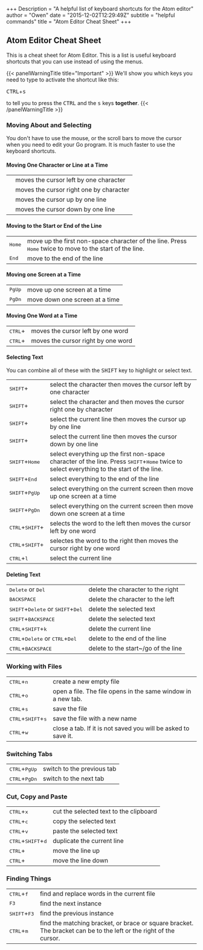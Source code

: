 +++
Description = "A helpful list of keyboard shortcuts for the Atom editor"
author = "Owen"
date = "2015-12-02T12:29:49Z"
subtitle = "helpful commands"
title = "Atom Editor Cheat Sheet"
+++
## Atom Editor Cheat Sheet
This is a cheat sheet for Atom Editor. This is a list is useful keyboard
shortcuts that you can use instead of using the menus.

{{< panelWarningTitle title="Important" >}}
We'll show you which keys you need to type to activate the shortcut like this:

<kbd>CTRL</kbd>+<kbd>s</kbd>

to tell you to press the <kbd>CTRL</kbd> and the <kbd>s</kbd> keys __together__.
{{< /panelWarningTitle >}}


### Moving About and Selecting
You don't have to use the mouse, or the scroll bars to move the cursor
when you need to edit your Go program. It is much faster to use the keyboard
shortcuts.

#### Moving One Character or Line at a Time
<div class="table-responsive">
<table class="table table-condensed table-striped table-bordered">
    <tr>
    <td><kbd><span class="glyphicon glyphicon-arrow-left" aria-hidden="true"></span></kbd></td>
    <td>moves the cursor left by one character</td>
    </tr>
    <tr>
    <td><kbd><span class="glyphicon glyphicon-arrow-right" aria-hidden="true"></span></kbd></td>
    <td>moves the cursor right one by character</td>
    </tr>
    <tr>
    <td><kbd><span class="glyphicon glyphicon-arrow-up" aria-hidden="true"></span></kbd></td>
    <td>moves the cursor up by one line</td>
    </tr>
    <tr>
    <td><kbd><span class="glyphicon glyphicon-arrow-down" aria-hidden="true"></span></kbd></td>
    <td>moves the cursor down by one line</td>
    </tr>
</table>
</div>


#### Moving to the Start or End of the Line
<div class="table-responsive">
<table class="table table-condensed table-striped table-bordered">
    <tr>
    <td><kbd>Home</kbd></td>
    <td>move up the first non-space character of the line. Press <kbd>Home</kbd> twice to move to the start of the line.</td>
    </tr>
    <tr>
    <td><kbd>End</kbd></td>
    <td>move to the end of the line</td>
    </tr>
</table>
</div>


#### Moving one Screen at a Time
<div class="table-responsive">
<table class="table table-condensed table-striped table-bordered">
    <tr>
    <td><kbd>PgUp</kbd></td>
    <td>move up one screen at a time</td>
    </tr>
    <tr>
    <td><kbd>PgDn</kbd></td>
    <td>move down one screen at a time</td>
    </tr>
</table>
</div>


#### Moving One Word at a Time
<div class="table-responsive">
<table class="table table-condensed table-striped table-bordered">
    <tr>
    <td><kbd>CTRL</kbd>+<kbd><span class="glyphicon glyphicon-arrow-left" aria-hidden="true"></span></kbd></td>
    <td>moves the cursor left by one word</td>
    </tr>
    <tr>
    <td><kbd>CTRL</kbd>+<kbd><span class="glyphicon glyphicon-arrow-right" aria-hidden="true"></span></kbd></td>
    <td>moves the cursor right by one word</td>
    </tr>
</table>
</div>


#### Selecting Text
You can combine all of these with the <kbd>SHIFT</kbd> key to highlight or select text.

<div class="table-responsive">
<table class="table table-condensed table-striped table-bordered">
    <tr>
    <td><kbd>SHIFT</kbd>+<kbd><span class="glyphicon glyphicon-arrow-left" aria-hidden="true"></span></kbd></td>
    <td>select the character then moves the cursor left by one character</td>
    </tr>
    <tr>
    <td><kbd>SHIFT</kbd>+<kbd><span class="glyphicon glyphicon-arrow-right" aria-hidden="true"></span></kbd></td>
    <td>select the character and then moves the cursor right one by character</td>
    </tr>
    <tr>
    <td><kbd>SHIFT</kbd>+<kbd><span class="glyphicon glyphicon-arrow-up" aria-hidden="true"></span></kbd></td>
    <td>select the current line then moves the cursor up by one line</td>
    </tr>
    <tr>
    <td><kbd>SHIFT</kbd>+<kbd><span class="glyphicon glyphicon-arrow-down" aria-hidden="true"></span></kbd></td>
    <td>select the current line then moves the cursor down by one line</td>
    </tr>
    <tr>
    <td><kbd>SHIFT</kbd>+<kbd>Home</kbd></td>
    <td>select everything up the first non-space character of the line. Press <kbd>SHIFT</kbd>+<kbd>Home</kbd> twice to select everything to the start of the line.</td>
    </tr>
    <tr>
    <td><kbd>SHIFT</kbd>+<kbd>End</kbd></td>
    <td>select everything to the end of the line</td>
    </tr>
    <tr>
    <td><kbd>SHIFT</kbd>+<kbd>PgUp</kbd></td>
    <td>select everything on the current screen then move up one screen at a time</td>
    </tr>
    <tr>
    <td><kbd>SHIFT</kbd>+<kbd>PgDn</kbd></td>
    <td>select everything on the current screen then move down one screen at a time</td>
    </tr>
    <tr>
    <td><kbd>CTRL</kbd>+<kbd>SHIFT</kbd>+<kbd><span class="glyphicon glyphicon-arrow-left" aria-hidden="true"></span></kbd></td>
    <td>selects the word to the left then moves the cursor left by one word</td>
    </tr>
    <tr>
    <td><kbd>CTRL</kbd>+<kbd>SHIFT</kbd>+<kbd><span class="glyphicon glyphicon-arrow-right" aria-hidden="true"></span></kbd></td>
    <td>selectes the word to the right then moves the cursor right by one word</td>
    </tr>
    <tr>
    <td><kbd>CTRL</kbd>+<kbd>l</kbd></td>
    <td>select the current line</td>
    </tr>
</table>
</div>


#### Deleting Text
<div class="table-responsive">
<table class="table table-condensed table-striped table-bordered">
    <tr>
    <td><kbd>Delete</kbd> or <kbd>Del</kbd></td>
    <td>delete the character to the right</td>
    </tr>
    <tr>
    <td><kbd>BACKSPACE</kbd></td>
    <td>delete the character to the left</td>
    </tr>
    <tr>
    <td><kbd>SHIFT</kbd>+<kbd>Delete</kbd> or <kbd>SHIFT</kbd>+<kbd>Del</kbd></td>
    <td>delete the selected text</td>
    </tr>
    <tr>
    <td><kbd>SHIFT</kbd>+<kbd>BACKSPACE</kbd></td>
    <td>delete the selected text</td>
    </tr>
    <tr>
    <td><kbd>CTRL</kbd>+<kbd>SHIFT</kbd>+<kbd>k</kbd></td>
    <td>delete the current line</td>
    </tr>
    <tr>
    <td><kbd>CTRL</kbd>+<kbd>Delete</kbd> or <kbd>CTRL</kbd>+<kbd>Del</kbd></td>
    <td>delete to the end of the line</td>
    </tr>
    <tr>
    <td><kbd>CTRL</kbd>+<kbd>BACKSPACE</kbd></td>
    <td>delete to the start~/go of the line</td>
    </tr>
</table>
</div>


### Working with Files
<div class="table-responsive">
<table class="table table-condensed table-striped table-bordered">
    <tr>
    <td><kbd>CTRL</kbd>+<kbd>n</kbd></td>
    <td>create a new empty file</td>
    </tr>
    <td><kbd>CTRL</kbd>+<kbd>o</kbd></td>
    <td>open a file. The file opens in the same window in a new tab.</td>
    </tr>
    <td><kbd>CTRL</kbd>+<kbd>s</kbd></td>
    <td>save the file</td>
    </tr>
    <td><kbd>CTRL</kbd>+<kbd>SHIFT</kbd>+<kbd>s</kbd></td>
    <td>save the file with a new name</td>
    </tr>
    <tr>
    <td><kbd>CTRL</kbd>+<kbd>w</kbd></td>
    <td>close a tab. If it is not saved you will be asked to save it.</td>
    </tr>
</table>
</div>


### Switching Tabs
<div class="table-responsive">
<table class="table table-condensed table-striped table-bordered">
    <tr>
    <td><kbd>CTRL</kbd>+<kbd>PgUp</kbd></td>
    <td>switch to the previous tab</td>
    </tr>
    <tr>
    <td><kbd>CTRL</kbd>+<kbd>PgDn</kbd></td>
    <td>switch to the next tab</td>
    </tr>
</table>
</div>


### Cut, Copy and Paste
<div class="table-responsive">
<table class="table table-condensed table-striped table-bordered">
    <tr>
    <td><kbd>CTRL</kbd>+<kbd>x</kbd></td>
    <td>cut the selected text to the clipboard</td>
    </tr>
    <tr>
    <td><kbd>CTRL</kbd>+<kbd>c</kbd></td>
    <td>copy the selected text</td>
    </tr>
    <tr>
    <td><kbd>CTRL</kbd>+<kbd>v</kbd></td>
    <td>paste the selected text</td>
    </tr>
    <tr>
    <td><kbd>CTRL</kbd>+<kbd>SHIFT</kbd>+<kbd>d</kbd></td>
    <td>duplicate the current line</td>
    </tr>
    <tr>
    <td><kbd>CTRL</kbd>+<kbd><span class="glyphicon glyphicon-arrow-up" aria-hidden="true"></span></kbd></td>
    <td>move the line up</td>
    </tr>
    <tr>
    <td><kbd>CTRL</kbd>+<kbd><span class="glyphicon glyphicon-arrow-down" aria-hidden="true"></span></kbd></td>
    <td>move the line down</td>
    </tr>    
</table>
</div>

### Finding Things
<div class="table-responsive">
<table class="table table-condensed table-striped table-bordered">
    <tr>
    <td><kbd>CTRL</kbd>+<kbd>f</kbd></td>
    <td>find and replace words in the current file</td>
    </tr>
    <tr>
    <td><kbd>F3</kbd></td>
    <td>find the next instance</td>
    </tr>
    <tr>
    <td><kbd>SHIFT</kbd>+<kbd>F3</kbd></td>
    <td>find the previous instance</td>
    </tr>
    <tr>
    <td><kbd>CTRL</kbd>+<kbd>m</kbd></td>
    <td>find the matching bracket, or brace or square bracket. The bracket
    can be to the left or the right of the cursor.</td>
    </tr>
</table>
</div>
